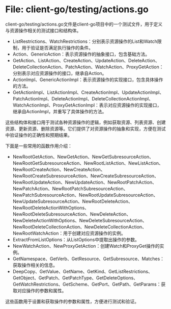 # File: client-go/testing/actions.go

client-go/testing/actions.go文件是client-go项目中的一个测试文件，用于定义与资源操作相关的测试接口和结构体。

- ListRestrictions、WatchRestrictions：分别表示资源操作的List和Watch限制，用于验证是否满足执行操作的条件。
- Action、GenericAction：表示资源操作的抽象接口，包含基础方法。
- GetAction、ListAction、CreateAction、UpdateAction、DeleteAction、DeleteCollectionAction、PatchAction、WatchAction、ProxyGetAction：分别表示对应资源操作的接口，继承自Action。
- ActionImpl、GenericActionImpl：表示资源操作的实现接口，包含具体操作的方法。
- GetActionImpl、ListActionImpl、CreateActionImpl、UpdateActionImpl、PatchActionImpl、DeleteActionImpl、DeleteCollectionActionImpl、WatchActionImpl、ProxyGetActionImpl：表示对应资源操作的实现接口，继承自ActionImpl，并重写了具体操作的方法。

这些结构体和接口用于测试各种资源操作的逻辑，例如获取资源、列表资源、创建资源、更新资源、删除资源等。它们提供了对资源操作的抽象和实现，方便在测试中验证操作的正确性和预期结果。

下面是一些常用的函数作用介绍：

- NewRootGetAction、NewGetAction、NewGetSubresourceAction、NewRootGetSubresourceAction、NewRootListAction、NewListAction、NewRootCreateAction、NewCreateAction、NewRootCreateSubresourceAction、NewCreateSubresourceAction、NewRootUpdateAction、NewUpdateAction、NewRootPatchAction、NewPatchAction、NewRootPatchSubresourceAction、NewPatchSubresourceAction、NewRootUpdateSubresourceAction、NewUpdateSubresourceAction、NewRootDeleteAction、NewRootDeleteActionWithOptions、NewRootDeleteSubresourceAction、NewDeleteAction、NewDeleteActionWithOptions、NewDeleteSubresourceAction、NewRootDeleteCollectionAction、NewDeleteCollectionAction、NewRootWatchAction：用于创建对应资源操作的实例。
- ExtractFromListOptions：从ListOptions中提取出操作的参数。
- NewWatchAction、NewProxyGetAction：创建Watch和ProxyGet操作的实例。
- GetNamespace、GetVerb、GetResource、GetSubresource、Matches：获取操作相关的信息。
- DeepCopy、GetValue、GetName、GetKind、GetListRestrictions、GetObject、GetPatch、GetPatchType、GetDeleteOptions、GetWatchRestrictions、GetScheme、GetPort、GetPath、GetParams：获取对应操作的参数和属性。

这些函数用于设置和获取操作的参数和属性，方便进行测试和验证。


